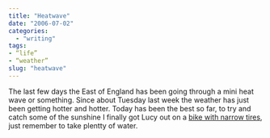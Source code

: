```yaml
---
title: "Heatwave"
date: "2006-07-02"
categories: 
  - "writing"
tags:
- “life”
- “weather”
slug: "heatwave"
---
```


The last few days the East of England has been going through a mini heat wave or something. Since about Tuesday last week the weather has just been getting hotter and hotter. Today has been the best so far, to try and catch some of the sunshine I finally got Lucy out on a [bike with narrow tires][1], just remember to take plentty of water.

[1]:	https://static.flickr.com/56/180099920_01cca77683_m.jpg